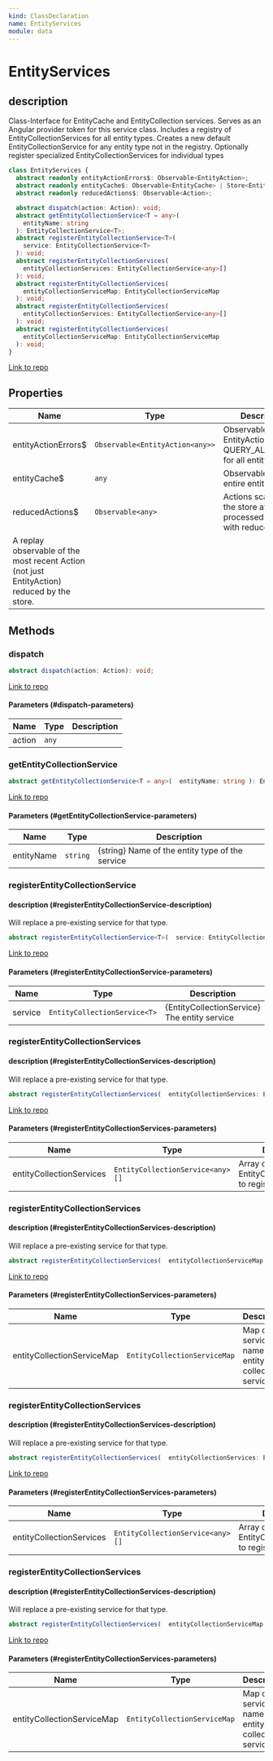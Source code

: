 ```yaml
---
kind: ClassDeclaration
name: EntityServices
module: data
---
```


# EntityServices

## description

Class-Interface for EntityCache and EntityCollection services.
Serves as an Angular provider token for this service class.
Includes a registry of EntityCollectionServices for all entity types.
Creates a new default EntityCollectionService for any entity type not in the registry.
Optionally register specialized EntityCollectionServices for individual types

```ts
class EntityServices {
  abstract readonly entityActionErrors$: Observable<EntityAction>;
  abstract readonly entityCache$: Observable<EntityCache> | Store<EntityCache>;
  abstract readonly reducedActions$: Observable<Action>;

  abstract dispatch(action: Action): void;
  abstract getEntityCollectionService<T = any>(
    entityName: string
  ): EntityCollectionService<T>;
  abstract registerEntityCollectionService<T>(
    service: EntityCollectionService<T>
  ): void;
  abstract registerEntityCollectionServices(
    entityCollectionServices: EntityCollectionService<any>[]
  ): void;
  abstract registerEntityCollectionServices(
    entityCollectionServiceMap: EntityCollectionServiceMap
  ): void;
  abstract registerEntityCollectionServices(
    entityCollectionServices: EntityCollectionService<any>[]
  ): void;
  abstract registerEntityCollectionServices(
    entityCollectionServiceMap: EntityCollectionServiceMap
  ): void;
}
```

[Link to repo](https://github.com/ngrx/platform/blob/master/modules/data/src/entity-services/entity-services.ts#L17-L67)

## Properties

| Name                                                                                        | Type                            | Description                                                                   |
| ------------------------------------------------------------------------------------------- | ------------------------------- | ----------------------------------------------------------------------------- |
| entityActionErrors\$                                                                        | `Observable<EntityAction<any>>` | Observable of error EntityActions (e.g. QUERY_ALL_ERROR) for all entity types |
| entityCache\$                                                                               | `any`                           | Observable of the entire entity cache                                         |
| reducedActions\$                                                                            | `Observable<any>`               | Actions scanned by the store after it processed them with reducers.           |
| A replay observable of the most recent Action (not just EntityAction) reduced by the store. |

## Methods

### dispatch

```ts
abstract dispatch(action: Action): void;
```

[Link to repo](https://github.com/ngrx/platform/blob/master/modules/data/src/entity-services/entity-services.ts#L19-L19)

#### Parameters (#dispatch-parameters)

| Name   | Type  | Description |
| ------ | ----- | ----------- |
| action | `any` |             |

### getEntityCollectionService

```ts
abstract getEntityCollectionService<T = any>(  entityName: string ): EntityCollectionService<T>;
```

[Link to repo](https://github.com/ngrx/platform/blob/master/modules/data/src/entity-services/entity-services.ts#L30-L32)

#### Parameters (#getEntityCollectionService-parameters)

| Name       | Type     | Description                                     |
| ---------- | -------- | ----------------------------------------------- |
| entityName | `string` | {string} Name of the entity type of the service |

### registerEntityCollectionService

#### description (#registerEntityCollectionService-description)

Will replace a pre-existing service for that type.

```ts
abstract registerEntityCollectionService<T>(  service: EntityCollectionService<T> ): void;
```

[Link to repo](https://github.com/ngrx/platform/blob/master/modules/data/src/entity-services/entity-services.ts#L46-L48)

#### Parameters (#registerEntityCollectionService-parameters)

| Name    | Type                         | Description                                  |
| ------- | ---------------------------- | -------------------------------------------- |
| service | `EntityCollectionService<T>` | {EntityCollectionService} The entity service |

### registerEntityCollectionServices

#### description (#registerEntityCollectionServices-description)

Will replace a pre-existing service for that type.

```ts
abstract registerEntityCollectionServices(  entityCollectionServices: EntityCollectionService<any>[] ): void;
```

[Link to repo](https://github.com/ngrx/platform/blob/master/modules/data/src/entity-services/entity-services.ts#L54-L56)

#### Parameters (#registerEntityCollectionServices-parameters)

| Name                     | Type                             | Description                                   |
| ------------------------ | -------------------------------- | --------------------------------------------- |
| entityCollectionServices | `EntityCollectionService<any>[]` | Array of EntityCollectionServices to register |

### registerEntityCollectionServices

#### description (#registerEntityCollectionServices-description)

Will replace a pre-existing service for that type.

```ts
abstract registerEntityCollectionServices(  entityCollectionServiceMap: EntityCollectionServiceMap ): void;
```

[Link to repo](https://github.com/ngrx/platform/blob/master/modules/data/src/entity-services/entity-services.ts#L62-L65)

#### Parameters (#registerEntityCollectionServices-parameters)

| Name                       | Type                         | Description                                      |
| -------------------------- | ---------------------------- | ------------------------------------------------ |
| entityCollectionServiceMap | `EntityCollectionServiceMap` | Map of service-name to entity-collection-service |

### registerEntityCollectionServices

#### description (#registerEntityCollectionServices-description)

Will replace a pre-existing service for that type.

```ts
abstract registerEntityCollectionServices(  entityCollectionServices: EntityCollectionService<any>[] ): void;
```

[Link to repo](https://github.com/ngrx/platform/blob/master/modules/data/src/entity-services/entity-services.ts#L54-L56)

#### Parameters (#registerEntityCollectionServices-parameters)

| Name                     | Type                             | Description                                   |
| ------------------------ | -------------------------------- | --------------------------------------------- |
| entityCollectionServices | `EntityCollectionService<any>[]` | Array of EntityCollectionServices to register |

### registerEntityCollectionServices

#### description (#registerEntityCollectionServices-description)

Will replace a pre-existing service for that type.

```ts
abstract registerEntityCollectionServices(  entityCollectionServiceMap: EntityCollectionServiceMap ): void;
```

[Link to repo](https://github.com/ngrx/platform/blob/master/modules/data/src/entity-services/entity-services.ts#L62-L65)

#### Parameters (#registerEntityCollectionServices-parameters)

| Name                       | Type                         | Description                                      |
| -------------------------- | ---------------------------- | ------------------------------------------------ |
| entityCollectionServiceMap | `EntityCollectionServiceMap` | Map of service-name to entity-collection-service |
